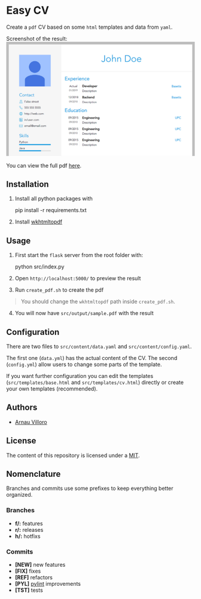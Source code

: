 # Easy CV

Create a `pdf` CV based on some `html` templates and data from `yaml`.

Screenshot of the result:
![home](assets/preview.jpg)

You can view the full pdf [here](assets/sample.pdf).

## Installation
1. Install all python packages with

	pip install -r requirements.txt

2. Install [wkhtmltopdf](https://wkhtmltopdf.org/)

## Usage

1. First start the `flask` server from the root folder with:

	python src/index.py

2. Open `http://localhost:5000/` to preview the result

3. Run `create_pdf.sh` to create the pdf

> You should change the `wkhtmltopdf` path inside `create_pdf.sh`.

4. You will now have `src/output/sample.pdf` with the result

## Configuration
There are two files to `src/content/data.yaml` and `src/content/config.yaml`.

The first one (`data.yml`) has the actual content of the CV.
The second (`config.yml`) allow users to change some parts of the template.

If you want further configuration you can edit the templates (`src/templates/base.html` and `src/templates/cv.html`) directly or create your own templates (recommended).

## Authors
* [Arnau Villoro](villoro.com)

## License
The content of this repository is licensed under a [MIT](https://opensource.org/licenses/MIT).

## Nomenclature
Branches and commits use some prefixes to keep everything better organized.

### Branches
* **f/:** features
* **r/:** releases
* **h/:** hotfixs

### Commits
* **[NEW]** new features
* **[FIX]** fixes
* **[REF]** refactors
* **[PYL]** [pylint](https://www.pylint.org/) improvements
* **[TST]** tests

